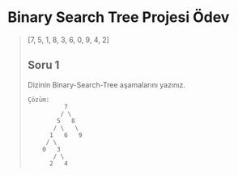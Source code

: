 # Binary Search Tree Projesi Ödev

> [7, 5, 1, 8, 3, 6, 0, 9, 4, 2] 
> 
> ## Soru 1
> Dizinin Binary-Search-Tree aşamalarını yazınız.
> ``` 
> Çözüm:
>           7
>          / \
>         5   8
>        / \   \
>       1   6   9
>      / \
>     0   3
>        / \
>       2   4 
> ```
> 
